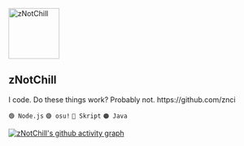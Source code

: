 


<p align="">
 <img width="100px" src="https://visage.surgeplay.com/bust/512/71a5c270acb04559aee7c098cfb39d56" alt="zNotChill" />
 <h2>zNotChill</h2>
 <p>I code. Do these things work? Probably not.
https://github.com/znci

`🟢 Node.js` `🟣 osu!`  `🔴 Skript`  `🟠 Java`</p>

[![zNotChill's github activity graph](https://activity-graph.herokuapp.com/graph?username=zNotChill&theme=dracula)](https://github.com/ashutosh00710/github-readme-activity-graph)
